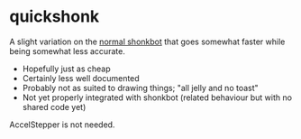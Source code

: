 # quickshonk

A slight variation on the [normal shonkbot](https://github.com/jarkman/shonkbot)
that goes somewhat faster while being somewhat less accurate.

 * Hopefully just as cheap
 * Certainly less well documented
 * Probably not as suited to drawing things; "all jelly and no toast"
 * Not yet properly integrated with shonkbot (related behaviour but with no shared code yet)

AccelStepper is not needed.
